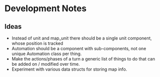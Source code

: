 # Development Notes

## Ideas

* Instead of unit and map_unit there should be a single unit component, whose position is tracked
* Automation should be a component with sub-components, not one unique Automation class per thing.
* Make the actions/phases of a turn a generic list of things to do that can be added on / modified over time.
* Experiment with various data structs for storing map info.

